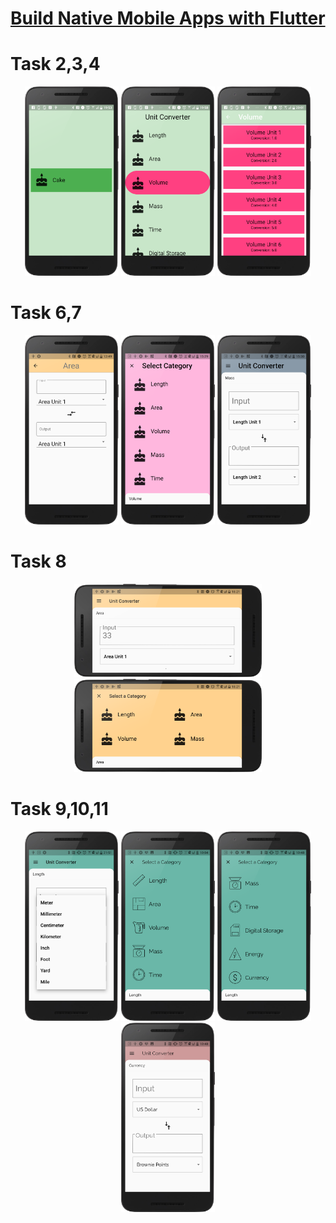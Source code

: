 # [Build Native Mobile Apps with Flutter](https://www.udacity.com/course/ud905)


# Task 2,3,4
<p align="middle">
  <img src="/screenshots/task02.png" width="150" />
  <img src="/screenshots/task03.png" width="150" />
  <img src="/screenshots/task04.png" width="150" />
</p>

# Task 6,7
<p align="middle">
  <img src="/screenshots/task06.png" width="150" />
  <img src="/screenshots/task07-1.png" width="150" />
  <img src="/screenshots/task07-2.png" width="150" />
</p>

# Task 8
<p align="middle">
  <img src="/screenshots/task08-1.png" width="300" />
  <img src="/screenshots/task08-2.png" width="300" />
</p>

# Task 9,10,11
<p align="middle">
  <img src="/screenshots/task09.png" width="150" />
  <img src="/screenshots/task10.png" width="150" />
  <img src="/screenshots/task11.png" width="150" />
  <img src="/screenshots/task11-1.png" width="150" />
</p>